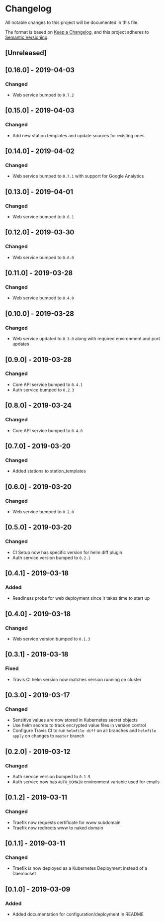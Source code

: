 # Changelog

All notable changes to this project will be documented in this file.

The format is based on [Keep a Changelog](https://keepachangelog.com/en/1.0.0/),
and this project adheres to [Semantic Versioning](https://semver.org/spec/v2.0.0.html).

## [Unreleased]

## [0.16.0] - 2019-04-03

### Changed

* Web service bumped to `0.7.2`

## [0.15.0] - 2019-04-03

### Changed

* Add new station templates and update sources for existing ones

## [0.14.0] - 2019-04-02

### Changed

* Web service bumped to `0.7.1` with support for Google Analytics

## [0.13.0] - 2019-04-01

### Changed

* Web service bumped to `0.6.1`

## [0.12.0] - 2019-03-30

### Changed

* Web service bumped to `0.6.0`

## [0.11.0] - 2019-03-28

### Changed

* Web service bumped to `0.4.0`

## [0.10.0] - 2019-03-28

### Changed

* Web service updated to `0.3.0` along with required environment and port updates

## [0.9.0] - 2019-03-28

### Changed

* Core API service bumped to `0.4.1`
* Auth service bumped to `0.2.3`

## [0.8.0] - 2019-03-24

### Changed

* Core API service bumped to `0.4.0`

## [0.7.0] - 2019-03-20

### Changed

* Added stations to station_templates

## [0.6.0] - 2019-03-20

### Changed

* Web service bumped to `0.2.0`

## [0.5.0] - 2019-03-20

### Changed

* CI Setup now has specific version for helm diff plugin
* Auth service version bumped to `0.2.1`

## [0.4.1] - 2019-03-18

### Added

* Readiness probe for web deployment since it takes time to start up

## [0.4.0] - 2019-03-18

### Changed

* Web service version bumped to `0.1.3`

## [0.3.1] - 2019-03-18

### Fixed

* Travis CI helm version now matches version running on cluster

## [0.3.0] - 2019-03-17

### Changed

* Sensitive values are now stored in Kubernetes secret objects
* Use helm secrets to track encrypted value files in version control
* Configure Travis CI to run `helmfile diff` on all branches and `helmfile apply` on changes to `master` branch

## [0.2.0] - 2019-03-12

### Changed

* Auth service version bumped to `0.1.5`
* Auth service now has `AUTH_DOMAIN` environment variable used for emails

## [0.1.2] - 2019-03-11

### Changed

* Traefik now requests certificate for www subdomain
* Traefik now redirects www to naked domain

## [0.1.1] - 2019-03-11

### Changed

* Traefik is now deployed as a Kubernetes Deployment instead of a Daemonset

## [0.1.0] - 2019-03-09

### Added

* Added documentation for configuration/deployment in README
